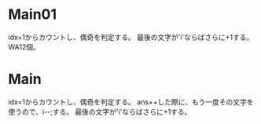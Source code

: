 # Main01
idx=1からカウントし、偶奇を判定する。
最後の文字が'i'ならばさらに+1する。
WA12個。

# Main
idx=1からカウントし、偶奇を判定する。
ans++した際に、もう一度その文字を使うので、i--;する。
最後の文字が'i'ならばさらに+1する。
